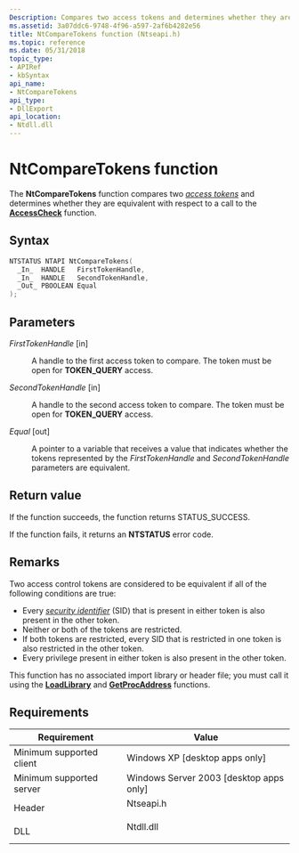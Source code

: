 ```yaml
---
Description: Compares two access tokens and determines whether they are equivalent with respect to a call to the AccessCheck function.
ms.assetid: 3a07ddc6-9748-4f96-a597-2af6b4282e56
title: NtCompareTokens function (Ntseapi.h)
ms.topic: reference
ms.date: 05/31/2018
topic_type: 
- APIRef
- kbSyntax
api_name: 
- NtCompareTokens
api_type: 
- DllExport
api_location: 
- Ntdll.dll
---
```


# NtCompareTokens function

The **NtCompareTokens** function compares two [*access tokens*](/windows/desktop/SecGloss/a-gly) and determines whether they are equivalent with respect to a call to the [**AccessCheck**](/windows/win32/api/securitybaseapi/nf-securitybaseapi-accesscheck) function.

## Syntax


```C++
NTSTATUS NTAPI NtCompareTokens(
  _In_  HANDLE   FirstTokenHandle,
  _In_  HANDLE   SecondTokenHandle,
  _Out_ PBOOLEAN Equal
);
```



## Parameters

<dl> <dt>

*FirstTokenHandle* \[in\]
</dt> <dd>

A handle to the first access token to compare. The token must be open for **TOKEN\_QUERY** access.

</dd> <dt>

*SecondTokenHandle* \[in\]
</dt> <dd>

A handle to the second access token to compare. The token must be open for **TOKEN\_QUERY** access.

</dd> <dt>

*Equal* \[out\]
</dt> <dd>

A pointer to a variable that receives a value that indicates whether the tokens represented by the *FirstTokenHandle* and *SecondTokenHandle* parameters are equivalent.

</dd> </dl>

## Return value

If the function succeeds, the function returns STATUS\_SUCCESS.

If the function fails, it returns an **NTSTATUS** error code.

## Remarks

Two access control tokens are considered to be equivalent if all of the following conditions are true:

-   Every [*security identifier*](/windows/desktop/SecGloss/s-gly) (SID) that is present in either token is also present in the other token.
-   Neither or both of the tokens are restricted.
-   If both tokens are restricted, every SID that is restricted in one token is also restricted in the other token.
-   Every privilege present in either token is also present in the other token.

This function has no associated import library or header file; you must call it using the [**LoadLibrary**](/windows/desktop/api/libloaderapi/nf-libloaderapi-loadlibrarya) and [**GetProcAddress**](/windows/desktop/api/libloaderapi/nf-libloaderapi-getprocaddress) functions.

## Requirements



| Requirement | Value |
|-------------------------------------|--------------------------------------------------------------------------------------|
| Minimum supported client<br/> | Windows XP \[desktop apps only\]<br/>                                          |
| Minimum supported server<br/> | Windows Server 2003 \[desktop apps only\]<br/>                                 |
| Header<br/>                   | <dl> <dt>Ntseapi.h</dt> </dl> |
| DLL<br/>                      | <dl> <dt>Ntdll.dll</dt> </dl> |



 

